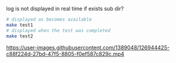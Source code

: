 log is not displayed in real time if exists sub dir?

```bash
# displayed as becomes available
make test1
# displayed when the test was completed
make test2
```



https://user-images.githubusercontent.com/1389048/126944425-c88f224d-27bd-47f5-8805-f0ef587c829c.mp4

